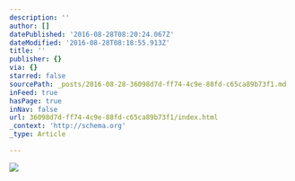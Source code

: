 ```yaml
---
description: ''
author: []
datePublished: '2016-08-28T08:20:24.067Z'
dateModified: '2016-08-28T08:18:55.913Z'
title: ''
publisher: {}
via: {}
starred: false
sourcePath: _posts/2016-08-28-36098d7d-ff74-4c9e-88fd-c65ca89b73f1.md
inFeed: true
hasPage: true
inNav: false
url: 36098d7d-ff74-4c9e-88fd-c65ca89b73f1/index.html
_context: 'http://schema.org'
_type: Article

---
```

![](https://the-grid-user-content.s3-us-west-2.amazonaws.com/1ec42733-a1a2-4969-9fda-bfdb6d3c568e.jpg)